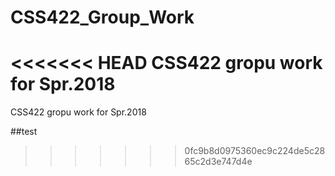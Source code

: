 # CSS422_Group_Work
<<<<<<< HEAD
CSS422 gropu work for Spr.2018
=======
CSS422 gropu work for Spr.2018



##test
>>>>>>> 0fc9b8d0975360ec9c224de5c2865c2d3e747d4e
